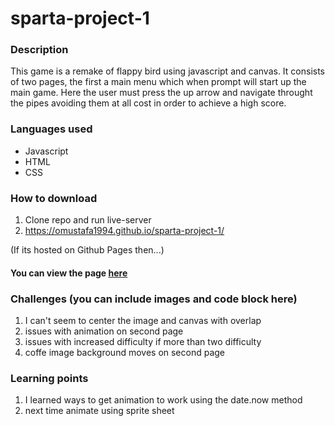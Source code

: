 # sparta-project-1

### Description
This game is a remake of flappy bird using javascript and canvas. It consists of two pages, the first a main menu which when prompt will start up the main game. Here the user must press the up arrow and navigate throught the pipes avoiding them at all cost in order to achieve a high score. 

### Languages used
* Javascript
* HTML
* CSS

### How to download
1. Clone repo and run live-server
2. https://omustafa1994.github.io/sparta-project-1/

(If its hosted on Github Pages then...)
#### You can view the page [here]()

### Challenges (you can include images and code block here)
1. I can't seem to center the image and canvas with overlap
2. issues with animation on second page
3. issues with increased difficulty if more than two difficulty
4. coffe image background moves on second page

### Learning points
1. I learned ways to get animation to work using the date.now method
2. next time animate using sprite sheet 
